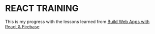 # REACT TRAINING

This is my progress with the lessons learned from [Build Web Apps with React & Firebase](https://www.udemy.com/course/build-web-apps-with-react-firebase/)
